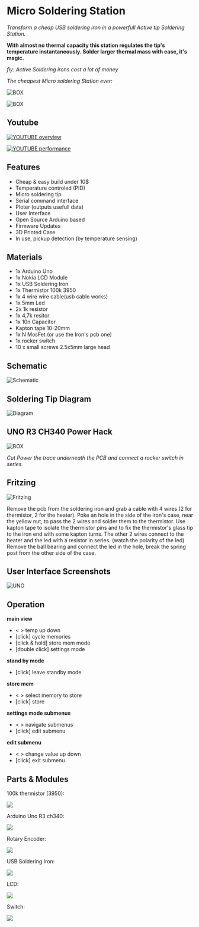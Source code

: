 # Micro Soldering Station

_Transform a cheap USB soldering iron in a powerfull Active tip Soldering Station._


**With almost no thermal capacity this station regulates the tip's temperature instantaneously. Solder larger thermal mass with ease, it's magic.**

_fiy: Active Soldering irons cost a lot of money_



*The cheapest Micro soldering Station ever:*


![BOX](https://github.com/peekpt/MicroSolderingStation/raw/master/media/DSCF9575.JPG)

![BOX](https://github.com/peekpt/MicroSolderingStation/raw/master/media/box.png)

## Youtube

[![YOUTUBE overview](https://img.youtube.com/vi/iJwf-qWp4lI/0.jpg)](https://www.youtube.com/watch?v=iJwf-qWp4lI)


[![YOUTUBE performance](https://img.youtube.com/vi/kRIv3psVogc/0.jpg)](https://www.youtube.com/watch?v=kRIv3psVogc)





## Features

- Cheap & easy build under 10$
- Temperature controled (PID)
- Micro soldering tip
- Serial command interface
- Ploter (outputs usefull data)
- User Interface
- Open Source Arduino based
- Firmware Updates
- 3D Printed Case
- In use, pickup detection (by temperature sensing)

## Materials

- 1x Arduino Uno
- 1x Nokia LCD Module
- 1x USB Soldering Iron
- 1x Thermistor 100k 3950
- 1x 4 wire wire cable(usb cable works)
- 1x 5mm Led
- 2x 1k resistor
- 1x 4,7k resitor
- 1x 10n Capacitor
- Kapton tape 10-20mm
- 1x N MosFet (or use the Iron's pcb one)
- 1x rocker switch
- 10 x small screws 2.5x5mm large head

## Schematic

![Schematic](https://raw.githubusercontent.com/peekpt/MicroSolderingStation/master/media/Schematic_MicroSolderingStation_Micro-Soldering-Station_20180405173110.png)



## Soldering Tip Diagram
![Diagram](https://github.com/peekpt/MicroSolderingStation/raw/master/media/soldering%20tip.png)

## UNO R3 CH340 Power Hack
![BOX](https://github.com/peekpt/MicroSolderingStation/raw/master/media/UNO%20CH340%20hack.jpg)

_Cut Power the trace underneath the PCB and connect a rocker switch in series._

## Fritzing
![Fritzing](https://github.com/peekpt/MicroSolderingStation/raw/master/media/fritzing_bb.png)

Remove the pcb from the soldering iron and grab a cable with 4 wires (2 for thermistor, 2 for the heater).
Poke an hole in the side of the iron's case, near the yellow nut, to pass the 2 wires and solder them to the thermistor.
Use kapton tape to isolate the thermistor pins and to fix the thermistor's glass tip to the iron end with some kapton turns.
The other 2 wires connect to the heater and the led with a resistor in series. (watch the polarity of the led)
Remove the ball bearing and connect the led in the hole, break the spring post from the other side of the case.


## User Interface Screenshots
![UNO](https://github.com/peekpt/MicroSolderingStation/raw/master/media/interface_small.png)


## Operation

**main view**

- \< >                   temp up down
- [click]                cycle memories
- [click & hold]         store mem mode
- [double click]         settings mode

**stand by mode**
- [click]                  leave standby mode

**store mem**
- \< >                   select memory to store
- [click]                store

**settings mode submenus**
 - \< >                   navigate submenus
 - [click]                edit submenu

**edit submenu**
- \< >                   change value up down
- [click]                exit submenu



## Parts & Modules ##

100k thermistor (3950):


![](https://github.com/peekpt/MicroSolderingStation/raw/master/media/thermistor_100k_3950.jpg)


Arduino Uno R3 ch340:


![](https://github.com/peekpt/MicroSolderingStation/raw/master/media/uno_r3_ch340.jpg)


Rotary Encoder:


![](https://github.com/peekpt/MicroSolderingStation/raw/master/media/rotary_encoder.jpg)

USB Soldering Iron:


![](https://github.com/peekpt/MicroSolderingStation/raw/master/media/soldering_iron.jpg)

LCD:


![](https://github.com/peekpt/MicroSolderingStation/raw/master/media/lcd.jpg)

Switch:


![](https://github.com/peekpt/MicroSolderingStation/raw/master/media/rocker_switch.jpg)


















